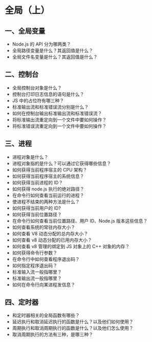 # 全局（上）

## 一、全局变量

- Node.js 的 API 分为哪两类？
- 全局路径变量是什么？其返回值是什么？
- 全局文件名变量是什么？其返回值是什么？

## 二、控制台

- 全局控制台对象是什么？
- 控制台打印日志信息的语句是什么？
- JS 中的占位符有哪三种？
- 标准输出流和标准错误流分别是什么？
- 如何在控制台输出标准输出流和标准错误流？
- 将标准输出流重定向到一个文件中要如何操作？
- 将标准错误流重定向到一个文件中要如何操作？

## 三、进程

- 进程对象是什么？
- 进程对象指的是什么？可以通过它获得哪些信息？
- 如何获得当前程序宿主的 CPU 架构？
- 如何获得当前程序宿主的系统信息？
- 如何获得当前进程的 ID？
- 如何获得 node.js 执行的绝对路径？
- 在命令行如何查看当前运行的进程？
- 使进程不结束的两种方法是什么？
- 如何获得当前用户的 ID?
- 如何获得当前位置路径？
- 在命令行如何查看当前位置路径、用户 ID、Node.js 版本这些信息？
- 如何查看系统的常驻内存大小？
- 如何查看 V8 动态分配的总内存大小？
- 如何查看 v8 动态分配的已用内存大小？
- 如何查看 v8 管理的绑定到 JS 对象上的 C++ 对象的内存？
- 如何获得命令行参数？
- 在命令行中如何查看程序退出码？
- 如何指定程序退出码？
- 标准输入流一般指哪里？
- 标准输出流一般指哪里？
- 如何在命令行向某进程发信息？

## 四、定时器

- 和定时器相关的全局函数有哪些？
- 延迟执行和取消延迟执行的函数是什么？以及他们如何使用？
- 周期执行和取消周期执行的函数是什么？以及他们怎么使用？
- 取消周期执行的方法有三种，是哪三种？
